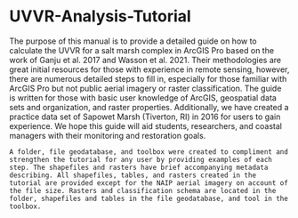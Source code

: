 # UVVR-Analysis-Tutorial

The purpose of this manual is to provide a detailed guide on how to calculate the UVVR for a salt marsh complex in ArcGIS Pro based on the work of Ganju et al. 2017 and Wasson et al. 2021. Their methodologies are great initial resources for those with experience in remote sensing, however, there are numerous detailed steps to fill in, especially for those familiar with ArcGIS Pro but not public aerial imagery or raster classification. The guide is written for those with basic user knowledge of ArcGIS, geospatial data sets and organization, and raster properties. Additionally, we have created a practice data set of Sapowet Marsh (Tiverton, RI) in 2016 for users to gain experience. We hope this guide will aid students, researchers, and coastal managers with their monitoring and restoration goals. 

	A folder, file geodatabase, and toolbox were created to compliment and strengthen the tutorial for any user by providing examples of each step. The shapefiles and rasters have brief accompanying metadata describing. All shapefiles, tables, and rasters created in the tutorial are provided except for the NAIP aerial imagery on account of the file size. Rasters and classification schema are located in the folder, shapefiles and tables in the file geodatabase, and tool in the toolbox.
